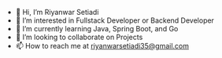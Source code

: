 - 👋 Hi, I’m Riyanwar Setiadi
- 👀 I’m interested in Fullstack Developer or Backend Developer
- 🌱 I’m currently learning Java, Spring Boot, and Go
- 💞️ I’m looking to collaborate on Projects
- 📫 How to reach me at riyanwarsetiadi35@gmail.com

<!---
ryzwar65/ryzwar65 is a ✨ special ✨ repository because its `README.md` (this file) appears on your GitHub profile.
You can click the Preview link to take a look at your changes.
--->
